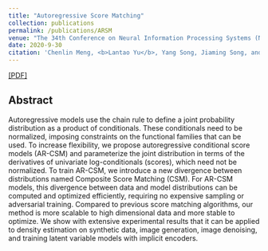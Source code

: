 ```yaml
---
title: "Autoregressive Score Matching"
collection: publications
permalink: /publications/ARSM
venue: "The 34th Conference on Neural Information Processing Systems (NeurIPS 2020)"
date: 2020-9-30
citation: 'Chenlin Meng, <b>Lantao Yu</b>, Yang Song, Jiaming Song, and Stefano Ermon. <i>The 34th Conference on Neural Information Processing Systems</i>. <b>NeurIPS 2020</b>.'
---
```


[[PDF]](https://arxiv.org/pdf/2010.12810.pdf)

## Abstract
Autoregressive models use the chain rule to define a joint probability distribution as a product of conditionals. These conditionals need to be normalized, imposing constraints on the functional families that can be used. To increase flexibility, we propose autoregressive conditional score models (AR-CSM) and parameterize the joint distribution in terms of the derivatives of univariate log-conditionals (scores), which need not be normalized. To train AR-CSM, we introduce a new divergence between distributions named Composite Score Matching (CSM). For AR-CSM models, this divergence between data and model distributions can be computed and optimized efficiently, requiring no expensive sampling or adversarial training. Compared to previous score matching algorithms, our method is more scalable to high dimensional data and more stable to optimize. We show with extensive experimental results that it can be applied to density estimation on synthetic data, image generation, image denoising, and training latent variable models with implicit encoders.